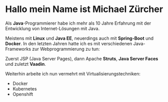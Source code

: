 # Hallo mein Name ist Michael Zürcher

Als **Java**-Programmierer habe ich mehr als 10 Jahre Erfahrung mit der Entwicklung von Internet-Lösungen mit Java.

Meistens mit **Linux** und **Java EE**, neuerdings auch mit **Spring-Boot** und **Docker**.
In den letzten Jahren hatte ich es mit verschiedenen Java-Frameworks zur Webprogrammierung zu tun:

Zuerst JSP (Java Server Pages), dann Apache **Struts**, **Java Server Faces** und zuletzt **Vaadin**.

Weiterhin arbeite ich nun vermehrt mit Virtualisierungstechniken:

* Docker
* Kubernetes
* Openshift
